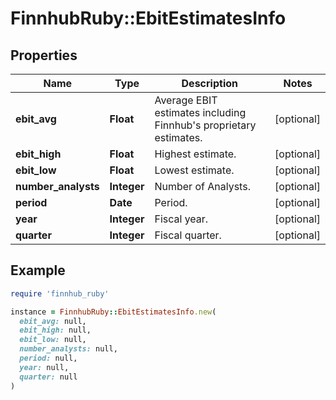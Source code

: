 # FinnhubRuby::EbitEstimatesInfo

## Properties

| Name | Type | Description | Notes |
| ---- | ---- | ----------- | ----- |
| **ebit_avg** | **Float** | Average EBIT estimates including Finnhub&#39;s proprietary estimates. | [optional] |
| **ebit_high** | **Float** | Highest estimate. | [optional] |
| **ebit_low** | **Float** | Lowest estimate. | [optional] |
| **number_analysts** | **Integer** | Number of Analysts. | [optional] |
| **period** | **Date** | Period. | [optional] |
| **year** | **Integer** | Fiscal year. | [optional] |
| **quarter** | **Integer** | Fiscal quarter. | [optional] |

## Example

```ruby
require 'finnhub_ruby'

instance = FinnhubRuby::EbitEstimatesInfo.new(
  ebit_avg: null,
  ebit_high: null,
  ebit_low: null,
  number_analysts: null,
  period: null,
  year: null,
  quarter: null
)
```

